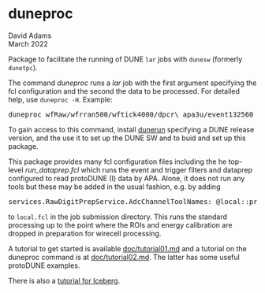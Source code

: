 # duneproc

David Adams  
March 2022

Package to facilitate the running of DUNE `lar` jobs with `dunesw` (formerly `dunetpc`).

The command *duneproc* runs a *lar* job with the first argument
specifying the fcl configuration and the second the data to be processed.
For detailed help, use `duneproc -H`. Example:
<pre>
duneproc wfRaw/wfrran500/wftick4000/dpcr\_apa3u/event132560 5777evts132000-133000
</pre>

To gain access to this command, install [dunerun](https://github.com/dladams/dunerun)
specifying a DUNE release version, and the use it to set up the DUNE SW and to
buid and set up this package.

This package provides many fcl configuration files including the he top-level
*run_dataprep.fcl* which runs the event and trigger filters and dataprep configured
to read protoDUNE (I) data by APA.
Alone, it does not run any tools but these may be added in the usual fashion, e.g. by adding
<pre>
services.RawDigitPrepService.AdcChannelToolNames: @local::protodune_dataprep_tools_calib_noiserem
</pre>
to `local.fcl` in the job submission directory.
This runs the standard processing up to the point where the ROIs and energy calibration
are dropped in preparation for wirecell processing.

A tutorial to get started is available [doc/tutorial01.md](doc/tutorial01.md)
and a tutorial on the duneproc command is at [doc/tutorial02.md](doc/tutorial02.md).
The latter has some useful protoDUNE examples.

There is also a [tutorial for Iceberg](doc/tutorial_iceberg.md).

